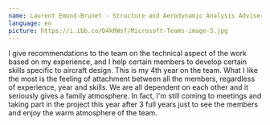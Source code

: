 ```yaml
---
name: Laurent Emond-Brunet - Structure and Aerodynamic Analysis Adviser
language: en
picture: https://i.ibb.co/D4kRWsf/Microsoft-Teams-image-5.jpg
---
```

I give recommendations to the team on the technical aspect of the work based on my experience, and I help certain members to develop certain skills specific to aircraft design. This is my 4th year on the team. What I like the most is the feeling of attachment between all the members, regardless of experience, year and skills. We are all dependent on each other and it seriously gives a family atmosphere. In fact, I'm still coming to meetings and taking part in the project this year after 3 full years just to see the members and enjoy the warm atmosphere of the team.